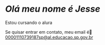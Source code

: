 # *Olá meu nome é Jesse*

Estou cursando o alura 

Se quisar entrar em contato, meu email é📧00001110739187sp@al.educacao.sp.gov.br
